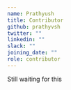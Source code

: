```yaml
---
name: Prathyush
title: Contributor
github: prathyvsh
twitter: ""
linkedin: ""
slack: ""
joining_date: ""
role: contributor
---
```


Still waiting for this
